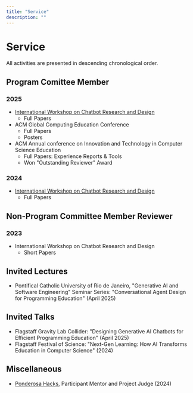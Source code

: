 ```yaml
---
title: "Service"
description: ""
---
```


# Service

All activities are presented in descending chronological order.

## Program Comittee Member

### 2025

- [International Workshop on Chatbot Research and Design](https://2025.conversations.ws/organizers/)
  - Full Papers
- ACM Global Computing Education Conference
  - Full Papers
  - Posters
- ACM Annual conference on Innovation and Technology in Computer Science Education
  - Full Papers: Experience Reports & Tools
  - Won "Outstanding Reviewer" Award

### 2024

- [International Workshop on Chatbot Research and Design](https://2024.conversations.ws/organizers/)
  - Full Papers

## Non-Program Committee Member Reviewer

### 2023

- International Workshop on Chatbot Research and Design
  - Short Papers

## Invited Lectures

- Pontifical Catholic University of Rio de Janeiro, "Generative AI and Software Engineering" Seminar Series: "Conversational Agent Design for Programming Education" (April 2025)

## Invited Talks

- Flagstaff Gravity Lab  Collider: "Designing Generative AI Chatbots for Efficient Programming Education" (April 2025)
- Flagstaff Festival of Science: "Next-Gen Learning: How AI Transforms Education in Computer Science" (2024)

## Miscellaneous

- [Ponderosa Hacks](https://ponderosa-hacks.com/#About), Participant Mentor and Project Judge (2024)
